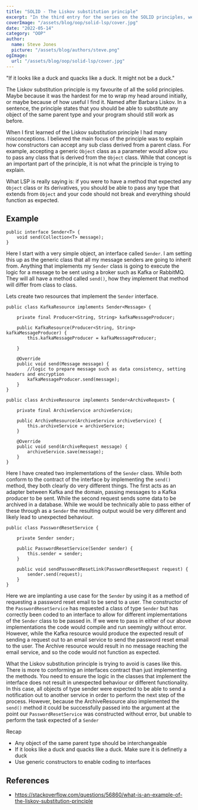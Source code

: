```yaml
---
title: "SOLID - The Liskov substitution principle"
excerpt: "In the third entry for the series on the SOLID principles, we look at my favourite. The Liskov substitution principle"
coverImage: "/assets/blog/oop/solid-lsp/cover.jpg"
date: "2022-05-14"
category: "OOP"
author:
  name: Steve Jones
  picture: "/assets/blog/authors/steve.png"
ogImage:
  url: "/assets/blog/oop/solid-lsp/cover.jpg"
---
```


"If it looks like a duck and quacks like a duck. It might not be a duck."

The Liskov substitution principle is my favourite of all the solid principles. Maybe because it was the hardest for me to wrap my head around initially, or maybe because of how useful I find it. Named after Barbara Liskov. In a sentence, the principle states that you should be able to substitute any object of the same parent type and your program should still work as before.

When I first learned of the Liskov substitution principle I had many misconceptions. I believed the main focus of the principle was to explain how constructors can accept any sub class derived from a parent class. For example, accepting a generic `Object` class as a parameter would allow you to pass any class that is derived from the `Object` class. While that concept is an important part of the principle, it is not what the principle is trying to explain.

What LSP is really saying is: if you were to have a method that expected any `Object` class or its derivatives, you should be able to pass any type that extends from `Object` and your code should not break and everything should function as expected.

## Example

```
public interface Sender<T> {
    void send(Collection<T> message);
}

```

Here I start with a very simple object, an interface called `Sender`. I am setting this up as the generic class that all my message senders are going to inherit from. Anything that implements my `Sender` class is going to execute the logic for a message to be sent using a broker such as Kafka or RabbitMQ. They will all have a method called `send()`, how they implement that method will differ from class to class.

Lets create two resources that implement the `Sender` interface.

```
public class KafkaResource implements Sender<Message> {

    private final Producer<String, String> kafkaMessageProducer;

    public KafkaResource(Producer<String, String> kafkaMessageProducer) {
        this.kafkaMessageProducer = kafkaMessageProducer;

    }

    @Override
    public void send(Message message) {
        //logic to prepare message such as data consistency, setting headers and encryption
        kafkaMessageProducer.send(message);
    }
}

public class ArchiveResource implements Sender<ArchiveRequest> {

    private final ArchiveService archiveService;

    public ArchiveResource(ArchiveService archiveService) {
        this.archiveService = archiveService;
    }

    @Override
    public void send(ArchiveRequest message) {
        archiveService.save(message);
    }
}

```

Here I have created two implementations of the `Sender` class. While both conform to the contract of the interface by implementing the `send()` method, they both clearly do very different things. The first acts as an adapter between Kafka and the domain, passing messages to a Kafka producer to be sent. While the second request sends some data to be archived in a database. While we would be technically able to pass either of these through as a `Sender` the resulting output would be very different and likely lead to unexpected behaviour.

```
public class PasswordResetService {

    private Sender sender;

    public PasswordResetService(Sender sender) {
        this.sender = sender;
    }

    public void sendPasswordResetLink(PasswordResetRequest request) {
        sender.send(request);
    }
}

```

Here we are implanting a use case for the `Sender` by using it as a method of requesting a password reset email to be send to a user. The constructor of the `PasswordResetService` has requested a class of type `Sender` but has correctly been coded to an interface to allow for different implementations of the `Sender` class to be passed in. If we were to pass in either of our above implementations the code would compile and run seemingly without error. However, while the Kafka resource would produce the expected result of sending a request out to an email service to send the password reset email to the user. The Archive resource would result in no message reaching the email service, and so the code would not function as expected.

What the Liskov substitution principle is trying to avoid is cases like this. There is more to conforming an interfaces contract than just implementing the methods. You need to ensure the logic in the classes that implement the interface does not result in unexpected behaviour or different functionality. In this case, all objects of type sender were expected to be able to send a notification out to another service in order to perform the next step of the process. However, because the ArchiveResource also implemented the `send()` method it could be successfully passed into the argument at the point our `PasswordResetService` was constructed without error, but unable to perform the task expected of a `Sender`

Recap

- Any object of the same parent type should be interchangeable
- If it looks like a duck and quacks like a duck. Make sure it is definetly a duck
- Use generic constructors to enable coding to interfaces

## References

- https://stackoverflow.com/questions/56860/what-is-an-example-of-the-liskov-substitution-principle
